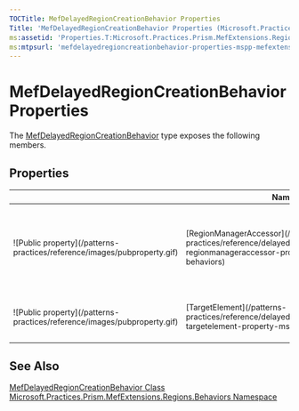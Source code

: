 ```yaml
---
TOCTitle: MefDelayedRegionCreationBehavior Properties
Title: 'MefDelayedRegionCreationBehavior Properties (Microsoft.Practices.Prism.MefExtensions.Regions.Behaviors)'
ms:assetid: 'Properties.T:Microsoft.Practices.Prism.MefExtensions.Regions.Behaviors.MefDelayedRegionCreationBehavior'
ms:mtpsurl: 'mefdelayedregioncreationbehavior-properties-mspp-mefextensions-regions-behaviors.md'
---
```



# MefDelayedRegionCreationBehavior Properties

The [MefDelayedRegionCreationBehavior](/patterns-practices/reference/mefdelayedregioncreationbehavior-class-mspp-mefextensions-regions-behaviors) type exposes the following members.

## Properties


<table>
<thead>
<tr class="header">
<th> </th>
<th>Name</th>
<th>Description</th>
</tr>
</thead>
<tbody>
<tr class="odd">
<td>![Public property](/patterns-practices/reference/images/pubproperty.gif)</td>
<td>[RegionManagerAccessor](/patterns-practices/reference/delayedregioncreationbehavior-regionmanageraccessor-property-mspp-regions-behaviors)</td>
<td><div class="summary">
Sets a class that interfaces between the [RegionManager](/patterns-practices/reference/regionmanager-class-mspp-regions) 's static properties/events and this behavior, so this behavior can be tested in isolation.
</div>
(Inherited from [DelayedRegionCreationBehavior](/patterns-practices/reference/delayedregioncreationbehavior-class-mspp-regions-behaviors).)</td>
</tr>
<tr class="even">
<td>![Public property](/patterns-practices/reference/images/pubproperty.gif)</td>
<td>[TargetElement](/patterns-practices/reference/delayedregioncreationbehavior-targetelement-property-mspp-regions-behaviors)</td>
<td><div class="summary">
The element that will host the Region.
</div>
(Inherited from [DelayedRegionCreationBehavior](/patterns-practices/reference/delayedregioncreationbehavior-class-mspp-regions-behaviors).)</td>
</tr>
</tbody>
</table>

## See Also

[MefDelayedRegionCreationBehavior Class](/patterns-practices/reference/mefdelayedregioncreationbehavior-class-mspp-mefextensions-regions-behaviors)  
[Microsoft.Practices.Prism.MefExtensions.Regions.Behaviors Namespace](/patterns-practices/reference/mspp-mefextensions-regions-behaviors-namespace)<br/>
